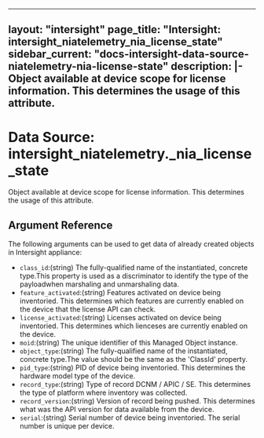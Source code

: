 
---
layout: "intersight"
page_title: "Intersight: intersight_niatelemetry_nia_license_state"
sidebar_current: "docs-intersight-data-source-niatelemetry-nia-license-state"
description: |-
Object available at device scope for license information. This determines the usage of this attribute.
---

# Data Source: intersight_niatelemetry._nia_license_state
Object available at device scope for license information. This determines the usage of this attribute.
## Argument Reference
The following arguments can be used to get data of already created objects in Intersight appliance:
* `class_id`:(string) The fully-qualified name of the instantiated, concrete type.This property is used as a discriminator to identify the type of the payloadwhen marshaling and unmarshaling data. 
* `feature_activated`:(string) Features activated on device being inventoried. This determines which features are currently enabled on the device that the license API can check. 
* `license_activated`:(string) Licenses activated on device being inventoried. This determines which lienceses are currently enabled on the device. 
* `moid`:(string) The unique identifier of this Managed Object instance. 
* `object_type`:(string) The fully-qualified name of the instantiated, concrete type.The value should be the same as the 'ClassId' property. 
* `pid_type`:(string) PID of device being inventoried. This determines the hardware model type of the device. 
* `record_type`:(string) Type of record DCNM / APIC / SE. This determines the type of platform where inventory was collected. 
* `record_version`:(string) Version of record being pushed. This determines what was the API version for data available from the device. 
* `serial`:(string) Serial number of device being inventoried. The serial number is unique per device. 
